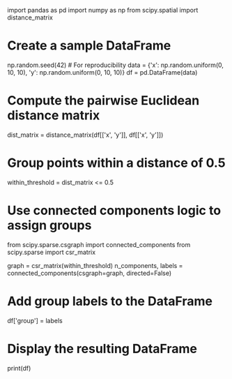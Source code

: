 import pandas as pd
import numpy as np
from scipy.spatial import distance_matrix

# Create a sample DataFrame
np.random.seed(42)  # For reproducibility
data = {'x': np.random.uniform(0, 10, 10), 'y': np.random.uniform(0, 10, 10)}
df = pd.DataFrame(data)

# Compute the pairwise Euclidean distance matrix
dist_matrix = distance_matrix(df[['x', 'y']], df[['x', 'y']])

# Group points within a distance of 0.5
within_threshold = dist_matrix <= 0.5

# Use connected components logic to assign groups
from scipy.sparse.csgraph import connected_components
from scipy.sparse import csr_matrix

graph = csr_matrix(within_threshold)
n_components, labels = connected_components(csgraph=graph, directed=False)

# Add group labels to the DataFrame
df['group'] = labels

# Display the resulting DataFrame
print(df)
